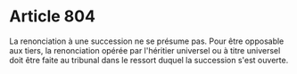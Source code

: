 # Article 804

La renonciation à une succession ne se présume pas.   Pour être opposable aux tiers, la renonciation opérée par l'héritier universel ou à titre universel doit être faite au tribunal dans le ressort duquel la succession s'est ouverte.